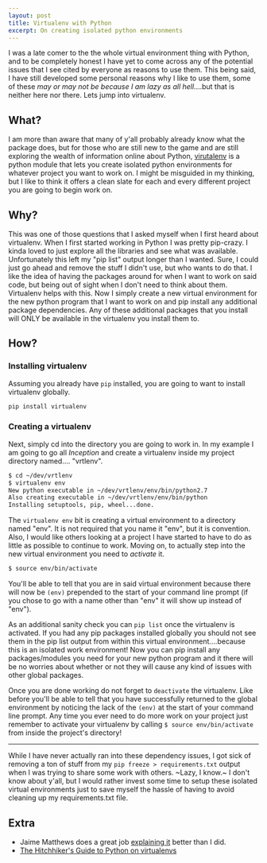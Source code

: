 ```yaml
---
layout: post
title: Virtualenv with Python
excerpt: On creating isolated python environments 
---
```


I was a late comer to the the whole virtual environment thing with Python, and 
to be completely honest I have yet to come across any of the potential issues 
that I see cited by everyone as reasons to use them. This being said, I have still developed some 
personal reasons why I like to use them, some of these _may or may not be because I am lazy
as all hell_....but that is neither here nor there.  Lets jump into virtualenv.

## What?
I am more than aware that many of y'all probably already know what the package does,
but for those who are still new to the game and are still exploring the wealth of 
information online about Python, [virutalenv](https://pypi.python.org/pypi/virtualenv)
is a python module that lets you create isolated python environments for whatever 
project you want to work on. I might be misguided in my thinking, but I like to 
think it offers a clean slate for each and every different project you are going to
begin work on.

## Why?
This was one of those questions that I asked myself when I first heard about virtualenv. 
When I first started working in Python I was pretty pip-crazy. I kinda loved to just explore all the libraries 
and see what was available. Unfortunately this left my "pip list" output longer 
than I wanted. Sure, I could just go ahead and remove the stuff I didn't use, 
but who wants to do that. I like the idea of having the packages around for when I want to work 
on said code, but being out of sight when I don't need to think about them. 
Virtualenv helps with this. Now I simply create a new virtual environment for the 
new python program that I want to work on and pip install any additional package
dependencies. Any of these additional packages that you install will ONLY be 
available in the virtualenv you install them to.

## How?
### Installing virtualenv
Assuming you already have `pip` installed, you are going to want to install virtualenv globally.

```bash
pip install virtualenv
```

### Creating a virtualenv
Next, simply cd into the directory you are going to work in. In my example I am going to 
go all _Inception_ and create a virtualenv inside my project directory named.... "vrtlenv". 

```bash
$ cd ~/dev/vrtlenv
$ virtualenv env
New python executable in ~/dev/vrtlenv/env/bin/python2.7
Also creating executable in ~/dev/vrtlenv/env/bin/python
Installing setuptools, pip, wheel...done.
```

The `virtualenv env` bit is creating a virtual environment to a directory named "env". It is 
not required that you name it "env", but it is convention. Also, I would like others looking at 
a project I have started to have to do as little as possible to continue to work. Moving on, to actually 
step into the new virtual environment you need to *activate* it.

```bash
$ source env/bin/activate
```

You'll be able to tell that you are in said virtual environment because there will
now be `(env)` prepended to the start of your command line prompt (if you chose
to go with a name other than "env" it will show up instead of "env").

As an additional sanity check you can `pip list` once the virtualenv is activated.
If you had any pip packages installed globally you should not see them in the pip
list output from within this virtual environment....because this is an isolated work
environment! Now you can pip install any packages/modules you need for your new python
program and it there will be no worries about whether or not they will cause any kind
of issues with other global packages.

Once you are done working do not forget to `deactivate` the virtualenv. Like before
you'll be able to tell that you have successfully returned to the global environment
by noticing the lack of the `(env)` at the start of your command line prompt. Any time 
you ever need to do more work on your project just remember to activate your virtualenv 
by calling `$ source env/bin/activate` from inside the project's directory!

---

While I have never actually ran into these dependency issues, I got sick of 
removing a ton of stuff from my `pip freeze > requirements.txt` output when I was trying to share 
some work with others. ~Lazy, I know.~ I don't know about y'all, but 
I would rather invest some time to setup these isolated virtual environments 
just to save myself the hassle of having to avoid cleaning up my requirements.txt file.

## Extra
* Jaime Matthews does a great job [explaining it](https://www.dabapps.com/blog/introduction-to-pip-and-virtualenv-python/) better than I did.
* [The Hitchhiker's Guide to Python on virtualenvs](http://docs.python-guide.org/en/latest/dev/virtualenvs/) 
